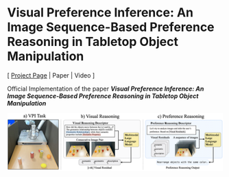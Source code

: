 # Visual Preference Inference: An Image Sequence-Based Preference Reasoning in Tabletop Object Manipulation

[ [Project Page](https://joonhyung-lee.github.io/vpi/) | Paper | Video ]

Official Implementation of the paper ***Visual Preference Inference: An Image Sequence-Based Preference Reasoning in Tabletop Object Manipulation***

![fig_overview](https://github.com/joonhyung-lee/vpi/raw/github-page/assets/images/fig-overview.png)